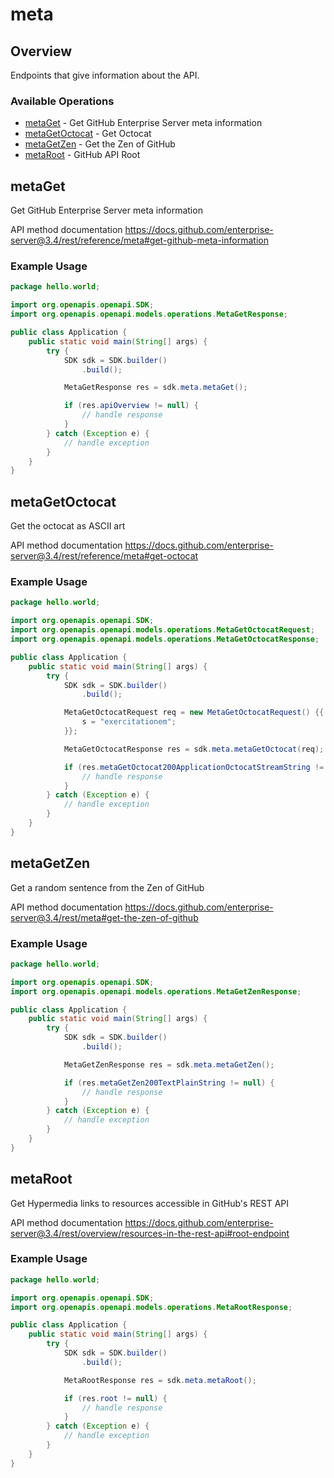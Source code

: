 # meta

## Overview

Endpoints that give information about the API.

### Available Operations

* [metaGet](#metaget) - Get GitHub Enterprise Server meta information
* [metaGetOctocat](#metagetoctocat) - Get Octocat
* [metaGetZen](#metagetzen) - Get the Zen of GitHub
* [metaRoot](#metaroot) - GitHub API Root

## metaGet

Get GitHub Enterprise Server meta information

API method documentation
<https://docs.github.com/enterprise-server@3.4/rest/reference/meta#get-github-meta-information>

### Example Usage

```java
package hello.world;

import org.openapis.openapi.SDK;
import org.openapis.openapi.models.operations.MetaGetResponse;

public class Application {
    public static void main(String[] args) {
        try {
            SDK sdk = SDK.builder()
                .build();

            MetaGetResponse res = sdk.meta.metaGet();

            if (res.apiOverview != null) {
                // handle response
            }
        } catch (Exception e) {
            // handle exception
        }
    }
}
```

## metaGetOctocat

Get the octocat as ASCII art

API method documentation
<https://docs.github.com/enterprise-server@3.4/rest/reference/meta#get-octocat>

### Example Usage

```java
package hello.world;

import org.openapis.openapi.SDK;
import org.openapis.openapi.models.operations.MetaGetOctocatRequest;
import org.openapis.openapi.models.operations.MetaGetOctocatResponse;

public class Application {
    public static void main(String[] args) {
        try {
            SDK sdk = SDK.builder()
                .build();

            MetaGetOctocatRequest req = new MetaGetOctocatRequest() {{
                s = "exercitationem";
            }};            

            MetaGetOctocatResponse res = sdk.meta.metaGetOctocat(req);

            if (res.metaGetOctocat200ApplicationOctocatStreamString != null) {
                // handle response
            }
        } catch (Exception e) {
            // handle exception
        }
    }
}
```

## metaGetZen

Get a random sentence from the Zen of GitHub

API method documentation
<https://docs.github.com/enterprise-server@3.4/rest/meta#get-the-zen-of-github>

### Example Usage

```java
package hello.world;

import org.openapis.openapi.SDK;
import org.openapis.openapi.models.operations.MetaGetZenResponse;

public class Application {
    public static void main(String[] args) {
        try {
            SDK sdk = SDK.builder()
                .build();

            MetaGetZenResponse res = sdk.meta.metaGetZen();

            if (res.metaGetZen200TextPlainString != null) {
                // handle response
            }
        } catch (Exception e) {
            // handle exception
        }
    }
}
```

## metaRoot

Get Hypermedia links to resources accessible in GitHub's REST API

API method documentation
<https://docs.github.com/enterprise-server@3.4/rest/overview/resources-in-the-rest-api#root-endpoint>

### Example Usage

```java
package hello.world;

import org.openapis.openapi.SDK;
import org.openapis.openapi.models.operations.MetaRootResponse;

public class Application {
    public static void main(String[] args) {
        try {
            SDK sdk = SDK.builder()
                .build();

            MetaRootResponse res = sdk.meta.metaRoot();

            if (res.root != null) {
                // handle response
            }
        } catch (Exception e) {
            // handle exception
        }
    }
}
```
